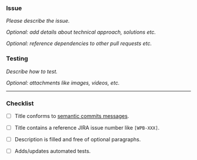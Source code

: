 <!--do not remove the jira markers to link tickets automatically -->
<!--jira-description-action-hidden-marker-start-->

<!--jira-description-action-hidden-marker-end-->

### Issue

_Please describe the issue._

_Optional: add details about technical approach, solutions etc._

_Optional: reference dependencies to other pull requests etc._


### Testing

_Describe how to test._

_Optional: attachments like images, videos, etc._

---

### Checklist

- [ ] Title conforms to [semantic commits messages](https://github.com/wireapp/.github#usage).
- [ ] Title contains a reference JIRA issue number like `[WPB-XXX]`.
- [ ] Description is filled and free of optional paragraphs.
- [ ] Adds/updates automated tests.

